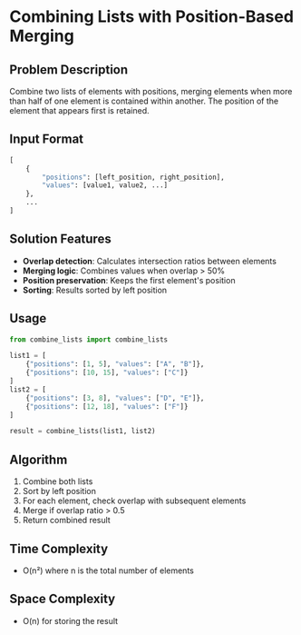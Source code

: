 # Combining Lists with Position-Based Merging

## Problem Description
Combine two lists of elements with positions, merging elements when more than half of one element is contained within another. The position of the element that appears first is retained.

## Input Format
```python
[
    {
        "positions": [left_position, right_position],
        "values": [value1, value2, ...]
    },
    ...
]
```

## Solution Features
- **Overlap detection**: Calculates intersection ratios between elements
- **Merging logic**: Combines values when overlap > 50%
- **Position preservation**: Keeps the first element's position
- **Sorting**: Results sorted by left position

## Usage
```python
from combine_lists import combine_lists

list1 = [
    {"positions": [1, 5], "values": ["A", "B"]},
    {"positions": [10, 15], "values": ["C"]}
]
list2 = [
    {"positions": [3, 8], "values": ["D", "E"]},
    {"positions": [12, 18], "values": ["F"]}
]

result = combine_lists(list1, list2)
```

## Algorithm
1. Combine both lists
2. Sort by left position
3. For each element, check overlap with subsequent elements
4. Merge if overlap ratio > 0.5
5. Return combined result

## Time Complexity
- O(n²) where n is the total number of elements

## Space Complexity
- O(n) for storing the result